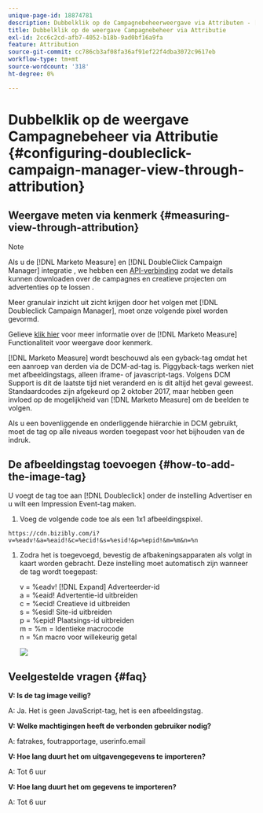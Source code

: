 ```yaml
---
unique-page-id: 18874781
description: Dubbelklik op de Campagnebeheerweergave via Attributen - [!DNL Marketo Measure] - Productdocumentatie
title: Dubbelklik op de weergave Campagnebeheer via Attributie
exl-id: 2cc6c2cd-afb7-4052-b18b-9ad0bf16a9fa
feature: Attribution
source-git-commit: cc786cb3af08fa36af91ef22f4dba3072c9617eb
workflow-type: tm+mt
source-wordcount: '318'
ht-degree: 0%

---
```


# Dubbelklik op de weergave Campagnebeheer via Attributie {#configuring-doubleclick-campaign-manager-view-through-attribution}

## Weergave meten via kenmerk {#measuring-view-through-attribution}

>[!NOTE]
>
>Als u de [!DNL Marketo Measure] en [!DNL DoubleClick Campaign Manager] integratie , we hebben een [API-verbinding](/help/api-connections/utilizing-marketo-measures-api-connections/integrated-ad-platforms.md#how-to-connect-ad-platforms) zodat we details kunnen downloaden over de campagnes en creatieve projecten om advertenties op te lossen .

Meer granulair inzicht uit zicht krijgen door het volgen met [!DNL Doubleclick Campaign Manager], moet onze volgende pixel worden gevormd.

Gelieve [klik hier](/help/advanced-marketo-measure-features/view-through-attribution/marketo-measure-view-through-attribution-faq.md) voor meer informatie over de [!DNL Marketo Measure] Functionaliteit voor weergave door kenmerk.

[!DNL Marketo Measure] wordt beschouwd als een gyback-tag omdat het een aanroep van derden via de DCM-ad-tag is. Piggyback-tags werken niet met afbeeldingstags, alleen iframe- of javascript-tags. Volgens DCM Support is dit de laatste tijd niet veranderd en is dit altijd het geval geweest. Standaardcodes zijn afgekeurd op 2 oktober 2017, maar hebben geen invloed op de mogelijkheid van [!DNL Marketo Measure] om de beelden te volgen.

Als u een bovenliggende en onderliggende hiërarchie in DCM gebruikt, moet de tag op alle niveaus worden toegepast voor het bijhouden van de indruk.

## De afbeeldingstag toevoegen {#how-to-add-the-image-tag}

U voegt de tag toe aan [!DNL Doubleclick] onder de instelling Advertiser en u wilt een Impression Event-tag maken.

1. Voeg de volgende code toe als een 1x1 afbeeldingspixel.

`https://cdn.bizibly.com/i?v=%eadv!&a=%eaid!&c=%ecid!&s=%esid!&p=%epid!&m=%m&n=%n`

1. Zodra het is toegevoegd, bevestig de afbakeningsapparaten als volgt in kaart worden gebracht. Deze instelling moet automatisch zijn wanneer de tag wordt toegepast:

   v = %eadv! [!DNL Expand] Adverteerder-id\
   a = %eaid! Advertentie-id uitbreiden\
   c = %ecid! Creatieve id uitbreiden\
   s = %esid! Site-id uitbreiden\
   p = %epid! Plaatsings-id uitbreiden\
   m = %m = Identieke macrocode\
   n = %n macro voor willekeurig getal

   ![](assets/1.png)

## Veelgestelde vragen {#faq}

**V: Is de tag image veilig?**

A: Ja. Het is geen JavaScript-tag, het is een afbeeldingstag.

**V: Welke machtigingen heeft de verbonden gebruiker nodig?**

A: fatrakes, foutrapportage, userinfo.email

**V: Hoe lang duurt het om uitgavengegevens te importeren?**

A: Tot 6 uur

**V: Hoe lang duurt het om gegevens te importeren?**

A: Tot 6 uur
